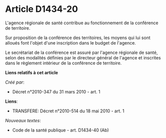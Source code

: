 # Article D1434-20

L'agence régionale de santé contribue au fonctionnement de la conférence de territoire. 

Sur proposition de la conférence des territoires, les moyens qui lui sont alloués font l'objet d'une inscription dans le
budget de l'agence. 

Le secrétariat de la conférence est assuré par l'agence régionale de santé, selon des modalités définies par le directeur
général de l'agence et inscrites dans le règlement intérieur de la conférence de territoire.

**Liens relatifs à cet article**

_Créé par_:

  - Décret n°2010-347 du 31 mars 2010 - art. 1

**Liens**:

  - TRANSFERE: Décret n°2010-514 du 18 mai 2010 - art. 1

_Nouveaux textes_:

  - Code de la santé publique - art. D1434-40 (Ab)
